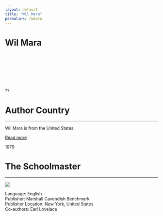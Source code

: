 ```yaml
---
layout: default
title: "Wil Mara"
permalink: /wmara
---
```

<!-- partial:index.partial.html -->
<div class="content">
    <h1>Wil Mara</h1>
    <div class="quote">
        <div><img src="" class="logo"></div>
    </div>
    <div class="timeline">
        <div style="padding-bottom:100px;"></div>
        <div class="block">
            <div class="date right"><p class="right">??</p></div>
            <div class="dot"></div>
            <div class="left first">
                <h1>Author Country</h1><hr>
            <p>Wil Mara is from the United States.</p>
                <a href="#" target="_blank">Read more</a>
            </div>
        </div>
        <div class="block">
            <div class="date left"><p class="left">1979</p></div>
            <div class="dot"></div>
            <div class="right">
                <h1>The Schoolmaster</h1><hr>
                <p><img src="https://collections.carli.illinois.edu/digital/api/singleitem/image/uic_car/1341/default.jpg"></p>
                <p>
                Language: English<br>
                Publisher: Marshall Cavendish Benchmark<br>
                Publisher Location: New York, United States<br>
                Co-authors: Earl Lovelace<br>
                </p>
            </div>
        </div>
        

</div>
<!-- partial -->
  <script src='https://cdnjs.cloudflare.com/ajax/libs/jquery/3.1.1/jquery.min.js'></script><script  src="assets/js/authorscript.js"></script>
